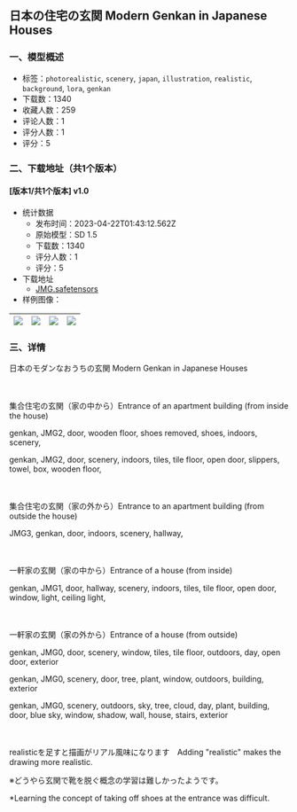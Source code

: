 ## 日本の住宅の玄関 Modern Genkan in Japanese Houses
### 一、模型概述

- 标签：`photorealistic`, `scenery`, `japan`, `illustration`, `realistic`, `background`, `lora`, `genkan`
- 下载数：1340
- 收藏人数：259
- 评论人数：1
- 评分人数：1
- 评分：5

### 二、下载地址（共1个版本）

#### [版本1/共1个版本] v1.0

- 统计数据
  - 发布时间：2023-04-22T01:43:12.562Z
  - 原始模型：SD 1.5
  - 下载数：1340
  - 评分人数：1
  - 评分：5
- 下载地址
  - [JMG.safetensors](https://civitai.com/api/download/models/51973)
- 样例图像：

| <img src="https://image.civitai.com/xG1nkqKTMzGDvpLrqFT7WA/ef5c209d-4036-4667-7f5d-8ab84118c900/width=450/559984.jpeg" /> | <img src="https://image.civitai.com/xG1nkqKTMzGDvpLrqFT7WA/a05d1ff7-61f0-490b-29e3-2e09ec8a4300/width=450/559960.jpeg" /> | <img src="https://image.civitai.com/xG1nkqKTMzGDvpLrqFT7WA/9f2f8357-84d1-4cb0-a9fb-55991bb9c900/width=450/559923.jpeg" /> | <img src="https://image.civitai.com/xG1nkqKTMzGDvpLrqFT7WA/db8ec055-42eb-4980-9fdf-b0e1e707f700/width=450/560028.jpeg" /> |
| ---- | ---- | ---- | ---- |


### 三、详情
<p>日本のモダンなおうちの玄関 Modern Genkan in Japanese Houses</p><p>　</p><p>集合住宅の玄関（家の中から）Entrance of an apartment building (from inside the house)</p><p>genkan, JMG2, door, wooden floor, shoes removed, shoes, indoors, scenery,</p><p>genkan, JMG2, door, scenery, indoors, tiles, tile floor, open door, slippers, towel, box, wooden floor,</p><p>　</p><p>集合住宅の玄関（家の外から）Entrance to an apartment building (from outside the house)</p><p>JMG3, genkan, door, indoors, scenery, hallway,</p><p>　</p><p>一軒家の玄関（家の中から）Entrance of a house (from inside)</p><p>genkan, JMG1, door, hallway, scenery, indoors, tiles, tile floor, open door, window, light, ceiling light,</p><p>　</p><p>一軒家の玄関（家の外から）Entrance of a house (from outside)</p><p>genkan, JMG0, door, scenery, window, tiles, tile floor, outdoors, day, open door, exterior</p><p>genkan, JMG0, scenery, door, tree, plant, window, outdoors, building, exterior</p><p>genkan, JMG0, scenery, outdoors, sky, tree, cloud, day, plant, building, door, blue sky, window, shadow, wall, house, stairs, exterior</p><p>　</p><p>realisticを足すと描画がリアル風味になります　Adding "realistic" makes the drawing more realistic.</p><p>※どうやら玄関で靴を脱ぐ概念の学習は難しかったようです。</p><p>*Learning the concept of taking off shoes at the entrance was difficult.</p>